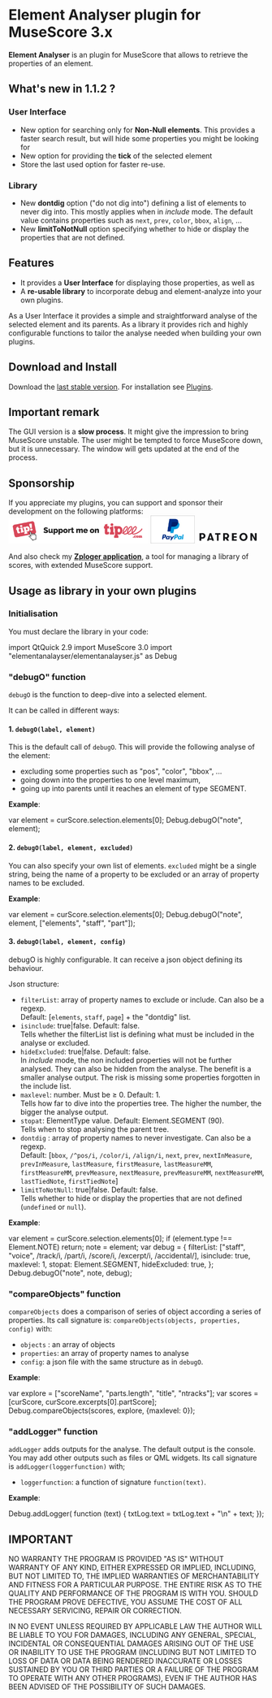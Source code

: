 
# Element Analyser plugin for MuseScore 3.x
**Element Analyser** is an plugin for MuseScore that allows to retrieve the properties of an element. 

## What's new in 1.1.2 ?
### User Interface
* New option for searching only for **Non-Null elements**. This provides a faster search result, but will hide some properties you might be looking for
* New option for providing the **tick** of the selected element
* Store the last used option for faster re-use.

### Library
* New **dontdig** option ("do not dig into") defining a list of elements to never dig into. This mostly applies when in _include_ mode. The default value contains properties such as `next`, `prev`, `color`, `bbox`, `align`, ...
* New **limitToNotNull** option specifying whether to hide or display the properties that are not defined.

## Features
* It provides a **User Interface** for displaying those properties, as well as
* A **re-usable library** to incorporate debug and element-analyze into your own plugins.

As a User Interface it provides a simple and straightforward analyse of the selected element and its parents.
As a library it provides rich and highly configurable functions to tailor the analyse needed when building your own plugins.

## Download and Install ##
Download the [last stable version](https://github.com/lgvr123/musescore-elementanalyser/releases).
For installation see [Plugins](https://musescore.org/en/handbook/3/plugins).

## Important remark
The GUI version is a **slow process**. It might give the impression to bring MuseScore unstable. The user might be tempted to force MuseScore down, but it is unnecessary. The window will gets updated at the end of the process.

## Sponsorship ##
If you appreciate my plugins, you can support and sponsor their development on the following platforms: 
[<img src="/support/Button-Tipeee.png" alt="Support me on Tipee" height="50"/>](https://www.tipeee.com/parkingb) 
[<img src="/support/paypal.jpg" alt="Support me on Paypal" height="55"/>](https://www.paypal.me/LaurentvanRoy) 
[<img src="/support/patreon.png" alt="Support me on Patreon" height="25"/>](https://patreon.com/parkingb)

And also check my **[Zploger application](https://www.parkingb.be/zploger)**, a tool for managing a library of scores, with extended MuseScore support.

## Usage as library in your own plugins
### Initialisation
You must declare the library in your code:

 import QtQuick 2.9
 import MuseScore 3.0
 import "elementanalayser/elementanalayser.js" as Debug

### "debugO" function
`debugO` is the function to deep-dive into a selected element.

It can be called in different ways:
#### 1. `debugO(label, element)` 
This is the default call of `debugO`. This will provide the following analyse of the element: 
* excluding some properties such as "pos", "color", "bbox", ... 
* going down into the properties to one level maximum,
* going up into parents until it reaches an element of type SEGMENT.

**Example**:

 var element = curScore.selection.elements[0];
 Debug.debugO("note", element);

#### 2. `debugO(label, element, excluded)` 
You can also specify your own list of elements. `excluded` might be a single string, being the name of a property to be excluded or an array of property names to be excluded. 

**Example**:

 var element = curScore.selection.elements[0];
 Debug.debugO("note", element, ["elements", "staff", "part"]);

#### 3. `debugO(label, element, config)` 
debugO is highly configurable. It can receive a json object defining its behaviour.

Json structure:
* `filterList`: array of property names to exclude or include. Can also be a regexp. <br/>Default: [`elements`, `staff`, `page`] + the "dontdig" list.
* `isinclude`: true|false. Default: false.<br/>Tells whether the filterList list is defining what must be included in the analyse or excluded.
* `hideExcluded`: true|false. Default: false.<br/>In *include* mode, the non included properties will not be further analysed. They can also be hidden from the analyse. The benefit is a smaller analyse output. The risk is missing some properties forgotten in the include list.
* `maxlevel`: number. Must be &ge; 0. Default: 1.<br/>Tells how far to dive into the properties tree. The higher the number, the bigger the analyse output.
* `stopat`: ElementType value. Default: Element.SEGMENT (90).<br/>Tells when to stop analysing the parent tree.
* `dontdig` : array of property names to never investigate. Can also be a regexp. <br/>Default: [`bbox`, `/^pos/i`, `/color/i`, `/align/i`, `next`, `prev`, `nextInMeasure`, `prevInMeasure`, `lastMeasure`, `firstMeasure`, `lastMeasureMM`, `firstMeasureMM`, `prevMeasure`, `nextMeasure`, `prevMeasureMM`, `nextMeasureMM`, `lastTiedNote`, `firstTiedNote`]
* `limitToNotNull`: true|false. Default: false.<br/>Tells whether to hide or display the properties that are not defined (`undefined` or `null`).

**Example**:

 var element = curScore.selection.elements[0];
 if (element.type !== Element.NOTE) return;
 note = element;
 var debug = {
 	filterList: ["staff", "voice", /track/i, /part/i, /score/i, /excerpt/i, /accidental/],
 	isinclude: true,
 	maxlevel: 1,
 	stopat: Element.SEGMENT,
 	hideExcluded: true,
 };
 Debug.debugO("note", note, debug);

### "compareObjects" function
`compareObjects` does a comparison of series of object according a series of properties.
Its call signature is: `compareObjects(objects, properties, config)` with:
* `objects` : an array of objects
* `properties`: an array of property names to analyse
* `config`: a json file with the same structure as in `debugO`.

**Example**:

 var explore = ["scoreName", "parts.length", "title", "ntracks"];
 var scores = [curScore, curScore.excerpts[0].partScore];
 Debug.compareObjects(scores, explore, {maxlevel: 0});
 
 ### "addLogger" function
`addLogger` adds outputs for the analyse. The default output is the console. You may add other outputs such as files or QML widgets.
Its call signature is `addLogger(loggerfunction)` with; 
* `loggerfunction`: a function of signature `function(text)`.

**Example**:

 Debug.addLogger(
 	function (text) {
 	txtLog.text = txtLog.text + "\n" + text;
 });

## IMPORTANT
NO WARRANTY THE PROGRAM IS PROVIDED "AS IS" WITHOUT WARRANTY OF ANY KIND, EITHER EXPRESSED OR IMPLIED, INCLUDING, BUT NOT LIMITED TO, THE IMPLIED WARRANTIES OF MERCHANTABILITY AND FITNESS FOR A PARTICULAR PURPOSE. THE ENTIRE RISK AS TO THE QUALITY AND PERFORMANCE OF THE PROGRAM IS WITH YOU. SHOULD THE PROGRAM PROVE DEFECTIVE, YOU ASSUME THE COST OF ALL NECESSARY SERVICING, REPAIR OR CORRECTION.

IN NO EVENT UNLESS REQUIRED BY APPLICABLE LAW THE AUTHOR WILL BE LIABLE TO YOU FOR DAMAGES, INCLUDING ANY GENERAL, SPECIAL, INCIDENTAL OR CONSEQUENTIAL DAMAGES ARISING OUT OF THE USE OR INABILITY TO USE THE PROGRAM (INCLUDING BUT NOT LIMITED TO LOSS OF DATA OR DATA BEING RENDERED INACCURATE OR LOSSES SUSTAINED BY YOU OR THIRD PARTIES OR A FAILURE OF THE PROGRAM TO OPERATE WITH ANY OTHER PROGRAMS), EVEN IF THE AUTHOR HAS BEEN ADVISED OF THE POSSIBILITY OF SUCH DAMAGES.





